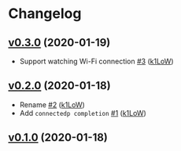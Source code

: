 # Changelog

## [v0.3.0](https://github.com/k1LoW/connected/compare/v0.2.0...v0.3.0) (2020-01-19)

* Support watching Wi-Fi connection [#3](https://github.com/k1LoW/connected/pull/3) ([k1LoW](https://github.com/k1LoW))

## [v0.2.0](https://github.com/k1LoW/connected/compare/v0.1.0...v0.2.0) (2020-01-18)

* Rename [#2](https://github.com/k1LoW/connected/pull/2) ([k1LoW](https://github.com/k1LoW))
* Add `connectedp completion` [#1](https://github.com/k1LoW/connected/pull/1) ([k1LoW](https://github.com/k1LoW))

## [v0.1.0](https://github.com/k1LoW/connected/compare/d151e8f2de87...v0.1.0) (2020-01-18)

